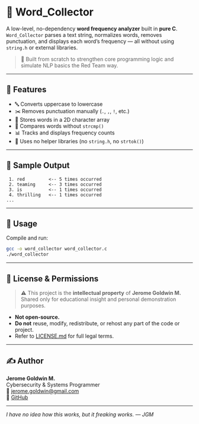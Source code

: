 # 🧠 Word_Collector

A low-level, no-dependency **word frequency analyzer** built in **pure C**.  
`Word_Collector` parses a text string, normalizes words, removes punctuation, and displays each word’s frequency — all without using `string.h` or external libraries.

> 🔧 Built from scratch to strengthen core programming logic and simulate NLP basics the Red Team way.

---

## 🚀 Features

- 🔤 Converts uppercase to lowercase
- ✂️ Removes punctuation manually (`.`, `,`, `!`, etc.)
- 🧱 Stores words in a 2D character array
- 🔁 Compares words without `strcmp()`
- 📊 Tracks and displays frequency counts
- 🚫 Uses no helper libraries (no `string.h`, no `strtok()`)

---

## 🧪 Sample Output

```
 1. red         <-- 5 times occurred
 2. teaming     <-- 3 times occurred
 3. is          <-- 1 times occurred
 4. thrilling   <-- 1 times occurred
...
```

---

## 📜 Usage

Compile and run:

```bash
gcc -o word_collector word_collector.c
./word_collector
```

---

## 🛑 License & Permissions

> ⚠️ This project is the **intellectual property** of **Jerome Goldwin M.**  
> Shared only for educational insight and personal demonstration purposes.

- **Not open-source.**
- **Do not** reuse, modify, redistribute, or rehost any part of the code or project.
- Refer to [LICENSE.md](./LICENSE.md) for full legal terms.

---

## ✍️ Author

**Jerome Goldwin M.**  
Cybersecurity & Systems Programmer  
📧 jerome.goldwin@gmail.com  
🔗 [GitHub](https://github.com/Jerome-Goldwin)

---

_I have no idea how this works, but it freaking works. — JGM_

